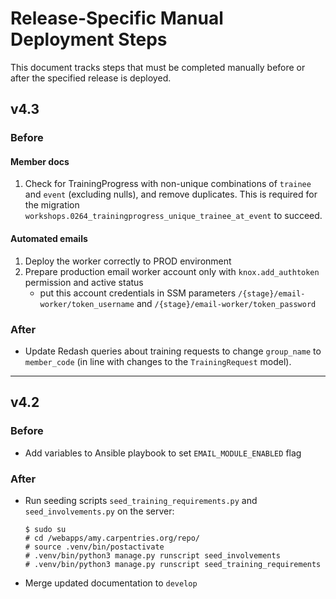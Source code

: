 # Release-Specific Manual Deployment Steps

This document tracks steps that must be completed manually before or after the specified release is deployed.

## v4.3

### Before

#### Member docs

1. Check for TrainingProgress with non-unique combinations of `trainee` and `event` (excluding nulls), and remove duplicates.
This is required for the migration `workshops.0264_trainingprogress_unique_trainee_at_event` to succeed.

#### Automated emails

1. Deploy the worker correctly to PROD environment
2. Prepare production email worker account only with `knox.add_authtoken` permission and active status
    * put this account credentials in SSM parameters `/{stage}/email-worker/token_username` and `/{stage}/email-worker/token_password`

### After

* Update Redash queries about training requests to change `group_name` to `member_code` (in line with changes to the `TrainingRequest` model).

------------------------------------------------------------

## v4.2

### Before

* Add variables to Ansible playbook to set `EMAIL_MODULE_ENABLED` flag

### After

* Run seeding scripts `seed_training_requirements.py` and `seed_involvements.py` on the server:

    ```
    $ sudo su
    # cd /webapps/amy.carpentries.org/repo/
    # source .venv/bin/postactivate
    # .venv/bin/python3 manage.py runscript seed_involvements
    # .venv/bin/python3 manage.py runscript seed_training_requirements
    ```

* Merge updated documentation to `develop`
